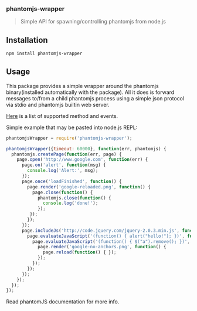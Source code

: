 ### phantomjs-wrapper
> Simple API for spawning/controlling phantomjs from node.js


## Installation

```sh
npm install phantomjs-wrapper
```

## Usage

This package provides a simple wrapper around the phantomjs binary(installed
automatically with the package). All it does is forward messages to/from a
child phantomjs process using a simple json protocol via stdio and phantomjs
builtin web server.

[Here](https://github.com/tarruda/node-phantomjs-wrapper/blob/master/src/shared.coffee)
is a list of supported method and events.

Simple example that may be pasted into node.js REPL:
```js
phantomjsWrapper = require('phantomjs-wrapper');

phantomjsWrapper({timeout: 60000}, function(err, phantomjs) {
  phantomjs.createPage(function(err, page) {
    page.open('http://www.google.com', function(err) {
      page.on('alert', function(msg) {
        console.log('Alert:', msg);
      }); 
      page.once('loadFinished', function() {
        page.render('google-reloaded.png', function() {
          page.close(function() {
            phantomjs.close(function() {
              console.log('done!');
            }); 
         });
        });
      });
      page.includeJs('http://code.jquery.com/jquery-2.0.3.min.js', function() {
        page.evaluateJavaScript('(function() { alert("hello!"); })', function() {
          page.evaluateJavaScript('(function() { $("a").remove(); })', function() {
            page.render('google-no-anchors.png', function() {
              page.reload(function() { });
            });
          });
        });
      });
    });
  });
});
```

Read phantomJS documentation for more info.
